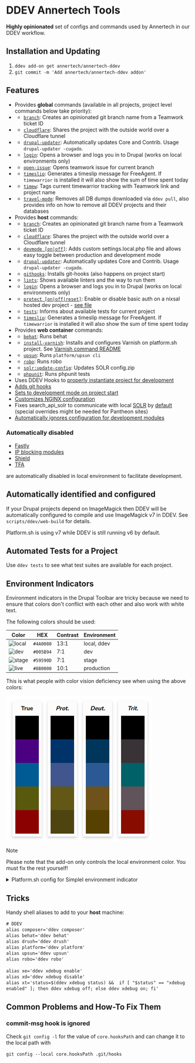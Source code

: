 # DDEV Annertech Tools

**Highly opinionated** set of configs and commands used by Annertech in our 
DDEV workflow.

## Installation and Updating

1. `ddev add-on get annertech/annertech-ddev`
2. `git commit -m 'Add annertech/annertech-ddev addon'`

## Features

- Provides **global** commands (available in all projects, project level commands below take priority):
- - [`branch`](commands/host/branch): Creates an opinionated git branch name from a Teamwork ticket ID
- - [`cloudflare`](commands/host/cloudflare): Shares the project with the outside world over a Cloudflare tunnel
- - [`drupal-updater`](commands/host/drupal-updater): Automatically updates Core and Contrib. Usage `drupal-updater -cugado`.
- - [`login`](commands/host/login): Opens a browser and logs you in to Drupal (works on local environments only)
- - [`open-issue`](commands/host/open-issue): Opens teamwork issue for current branch
- - [`timeslip`](commands/host/timeslip): Generates a timeslip message for FreeAgent. If `timewarrior` is installed it will also show the sum of time spent today
- - [`timew`](commands/host/timew): Tags current timewarrior tracking with Teamwork link and project name
- - [`travel-mode`](commands/host/travel-mode): Removes all DB dumps 
    downloaded via `ddev pull`, also provides info on how to remove all DDEV 
    projects and their databases
- Provides **host** commands:
- - [`branch`](commands/host/branch): Creates an opinionated git branch name from a Teamwork ticket ID
- - [`cloudflare`](commands/host/cloudflare): Shares the project with the outside world over a Cloudflare tunnel
- - [`devmode [on|off]`](commands/host/devmode): Adds custom settings.local.php file and allows easy toggle between production and development mode
- - [`drupal-updater`](commands/host/drupal-updater): Automatically updates Core and Contrib. Usage `drupal-updater -cugado`.
- - [`githooks`](commands/host/githooks): Installs git-hooks (also happens on project start)
- - [`lints`](commands/host/lints): Shows available linters and the way to run them
- - [`login`](commands/host/login): Opens a browser and logs you in to Drupal (works on local environments only)
- - [`protect [on|off|reset]`](commands/host/protect): Enable or disable basic auth on a nixsal hosted dev project - [see file](commands/host/protect)
- - [`tests`](commands/host/tests): Informs about available tests for current project
- - [`timeslip`](commands/host/timeslip): Generates a timeslip message for FreeAgent. If `timewarrior` is installed it will also show the sum of time spent today
- Provides **web container** commands:
- - [`behat`](commands/web/behat): Runs behat
- - [`install-varnish`](commands/web/install-varnish): Installs and configures Varnish on platform.sh project. See [Varnish command README](scripts/varnish/README.md)
- - [`upsun`](commands/web/platform): Runs `platform/upsun cli`
- - [`robo`](commands/web/robo): Runs robo
- - [`solr:update-config`](commands/web/solr-update-config): Updates SOLR config.zip
- - [`phpunit`](commands/web/phpunit): Runs phpunit tests
- Uses DDEV Hooks to [properly instantiate project for development](config.hooks.yaml)
- [Adds git hooks](scripts/git-hooks/)
- [Sets to development mode on project start](config.annertech.yaml#L3)
- [Customizes NGINX configuration](nginx)
- Fixes search_api_solr to communicate with local [SOLR](ddev/ddev-drupal-solr) by [default](settings.local.devmode.php#L21) (special overrides might be needed for Pantheon sites)
- [Automatically ignores configuration for development modules](settings.local.devmode.php#L170)

### Automatically disabled

- [Fastly](settings.local.devmode.php#L4$)
- [IP blocking modules](settings.local.devmode.php#L41)
- [Shield](settings.local.devmode.php#L35)
- [TFA](settings.local.devmode.php#L38)

are automatically disabled in local environment to facilitate development.

## Automatically identified and configured

If your Drupal projects depend on ImageMagick then DDEV will be
automatically configured to compile and use ImageMagick v7 in DDEV. See
`scripts/ddev/web-build` for details.

Platform.sh is using v7 while DDEV is still running v6 by default.

## Automated Tests for a Project

Use `ddev tests` to see what test suites are available for each project.

## Environment Indicators

Environment indicators in the Drupal Toolbar are tricky because we need to ensure that colors don't conflict with each other and also work with white text.

The following colors should be used:

| Color                                                              | HEX       | Contrast | Environment |
|--------------------------------------------------------------------|-----------|----------|-------------|
| ![local](https://placehold.co/120x40/4A0080/white?text=local-ddev) | `#4A0080` | 13:1     | local, ddev |
| ![dev](https://placehold.co/120x40/005B94/white?text=development)  | `#005B94` | 7:1      | dev         |
| ![stage](https://placehold.co/120x40/59590D/white?text=staging)    | `#59590D` | 7:1      | stage       |
| ![live](https://placehold.co/120x40/8b0000/white?text=production)  | `#8B0000` | 10:1     | production  |

This is what people with color vision deficiency see when using the above colors:

![Environment Indicator color palette](assets/color_palette.png)

> [!NOTE]
>
> Please note that the add-on only controls the local environment color.
> You must fix the rest yourself!

<details>
    <summary>
        Platform.sh config for SimpleI environment indicator
    </summary>
    <pre><code>
// Per environment settings:
// Configure environment indicator (simplei)
if (isset($platformsh->branch)) {
  // Production type environment.
  if ($platformsh->branch == 'main' || $platformsh->onDedicated()) {
    $settings['simple_environment_indicator'] = '#8B0000 LIVE';
  }
  // Staging type environment
  else if ($platformsh->branch == 'stage') {
    $settings['simple_environment_indicator'] = '#59590D STAGE';
  }
  // Development type environment.
  else {
    $settings['simple_environment_indicator'] = '#005B94 DEV';
  }
}
    </code></pre>
</details>

## Tricks

Handy shell aliases to add to your **host** machine:
```
# DDEV
alias composer='ddev composer'
alias behat='ddev behat'
alias drush='ddev drush'
alias platform='ddev platform'
alias upsun='ddev upsun'
alias robo='ddev robo'

alias xe='ddev xdebug enable'
alias xd='ddev xdebug disable'
alias xt='status=$(ddev xdebug status) &&  if [ "$status" == "xdebug enabled" ]; then ddev xdebug off; else ddev xdebug on; fi' 
```

## Common Problems and How-To Fix Them

### commit-msg hook is ignored

Check `git config -l` for the value of `core.hooksPath` and can change it to the local path with

```
git config --local core.hooksPath .git/hooks
```
